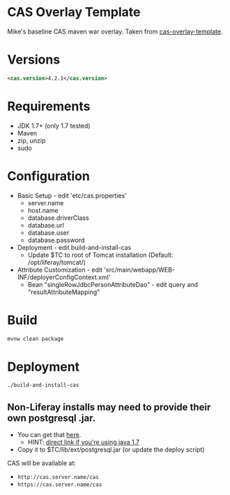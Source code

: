 CAS Overlay Template
============================

Mike's baseline CAS maven war overlay. Taken from [cas-overlay-template](https://github.com/Jasig/cas-overlay-template).

# Versions
```xml
<cas.version>4.2.1</cas.version>
```

# Requirements
* JDK 1.7+ (only 1.7 tested)
* Maven
* zip, unzip
* sudo

# Configuration

* Basic Setup - edit 'etc/cas.properties'
  * server.name
  * host.name
  * database.driverClass
  * database.url
  * database.user
  * database.password
* Deployment - edit build-and-install-cas
  * Update $TC to root of Tomcat installation (Default: /opt/liferay/tomcat/)
* Attribute Customization - edit 'src/main/webapp/WEB-INF/deployerConfigContext.xml'
  * Bean "singleRowJdbcPersonAttributeDao" - edit query and "resultAttributeMapping"

# Build

```bash
mvnw clean package
```

# Deployment

```bash
./build-and-install-cas
```

## Non-Liferay installs may need to provide their own postgresql .jar.

* You can get that [here](https://jdbc.postgresql.org/download.html).
  * HINT: [direct link if you're using java 1.7](https://jdbc.postgresql.org/download/postgresql-9.4.1208.jre7.jar)
* Copy it to $TC/lib/ext/postgresql.jar (or update the deploy script)

CAS will be available at:

* `http://cas.server.name/cas`
* `https://cas.server.name/cas`
